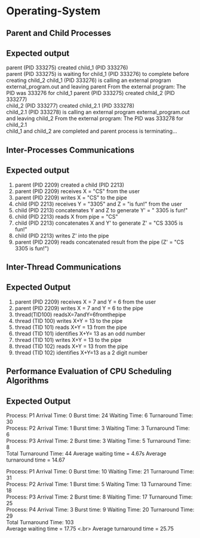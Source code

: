 # Operating-System

## Parent and Child Processes
## Expected output
parent (PID 333275) created child_1 (PID 333276)</br>
parent (PID 333275) is waiting for child_1 (PID 333276) to complete before creating child_2 child_1 (PID 333276) is calling an external program external_program.out and leaving parent From the external program: The PID was 333276 for child_1
parent (PID 333275) created child_2 (PID 333277)</br>
child_2 (PID 333277) created child_2.1 (PID 333278)</br>
child_2.1 (PID 333278) is calling an external program external_program.out and leaving child_2 From the external program: The PID was 333278 for child_2.1</br>
child_1 and child_2 are completed and parent process is terminating...</br>

## Inter-Processes Communications
## Expected output
1. parent (PID 2209) created a child (PID 2213)</br>
2. parent (PID 2209) receives X = "CS" from the user</br>
3. parent (PID 2209) writes X = "CS" to the pipe</br>
4. child (PID 2213) receives Y = "3305" and Z = "is fun!" from the user</br>
5. child (PID 2213) concatenates Y and Z to generate Y' = " 3305 is fun!"</br>
6. child (PID 2213) reads X from pipe = "CS"</br>
7. child (PID 2213) concatenates X and Y' to generate Z' = "CS 3305 is fun!"</br>
8. child (PID 2213) writes Z' into the pipe</br>
9. parent (PID 2209) reads concatenated result from the pipe (Z' = "CS 3305 is fun!")</br>

## Inter-Thread Communications
## Expected Output
1. parent (PID 2209) receives X = 7 and Y = 6 from the user</br>
2. parent (PID 2209) writes X = 7 and Y = 6 to the pipe</br>
3. thread(TID100) readsX=7andY=6fromthepipe</br>
4. thread (TID 100) writes X+Y = 13 to the pipe</br>
5. thread (TID 101) reads X+Y = 13 from the pipe</br>
6. thread (TID 101) identifies X+Y= 13 as an odd number</br>
7. thread (TID 101) writes X+Y = 13 to the pipe</br>
8. thread (TID 102) reads X+Y = 13 from the pipe</br>
9. thread (TID 102) identifies X+Y=13 as a 2 digit number</br>

## Performance Evaluation of CPU Scheduling Algorithms
## Expected Output
Process: P1 Arrival Time: 0 Burst time: 24 Waiting Time: 6 Turnaround Time: 30 </br>
Process: P2 Arrival Time: 1 Burst time: 3 Waiting Time: 3 Turnaround Time: 6 </br>
Process: P3 Arrival Time: 2 Burst time: 3 Waiting Time: 5 Turnaround Time: 8 </br>
Total Turnaround Time: 44 Average waiting time = 4.67s Average turnaround time = 14.67</br>

Process: P1 Arrival Time: 0 Burst time: 10 Waiting Time: 21 Turnaround Time: 31 </br>
Process: P2 Arrival Time: 1 Burst time: 5 Waiting Time: 13 Turnaround Time: 18 </br>
Process: P3 Arrival Time: 2 Burst time: 8 Waiting Time: 17 Turnaround Time: 25 </br>
Process: P4 Arrival Time: 3 Burst time: 9 Waiting Time: 20 Turnaround Time: 29 </br>
Total Turnaround Time: 103 <br>
Average waiting time = 17.75 <.br>
Average turnaround time = 25.75</br>
